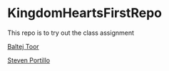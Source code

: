 # KingdomHeartsFirstRepo
This repo is to try out the class assignment

[Baltej Toor](https://github.com/EICPCohort5/KingdomHeartsFirstRepo/blob/main/baltej-toor.md)


[Steven Portillo](https://github.com/EICPCohort5/KingdomHeartsFirstRepo/blob/main/Hello_world_Steven_Portillo.txt)